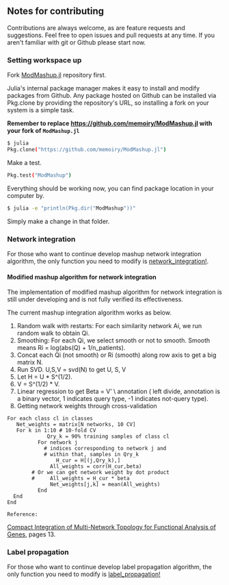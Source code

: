## Notes for contributing

Contributions are always welcome, as are feature requests and suggestions. Feel free to open issues and pull requests at any time. If you aren't familiar with git or Github please start now.

### Setting workspace up

Fork [ModMashup.jl](https://github.com/memoiry/ModMashup.jl) repository first.

Julia's internal package manager makes it easy to install and modify packages from Github. Any package hosted on Github can be installed via Pkg.clone by providing the repository's URL, so installing a fork on your system is a simple task.

**Remember to replace https://github.com/memoiry/ModMashup.jl with your fork of `ModMashup.jl`**

```bash
$ julia
Pkg.clone("https://github.com/memoiry/ModMashup.jl")
```

Make a test.

```bash
Pkg.test("ModMashup")
```

Everything should be working now, you can find package location in your computer by.

```bash
$ julia -e "println(Pkg.dir("ModMashup"))"
```

Simply make a change in that folder.

### Network integration

For those who want to continue develop mashup network integration algorithm, the only function you need to modify is [network_integration!](https://github.com/memoiry/ModMashup.jl/blob/9275b443bf67608b67f791bcb7b546b6669ab705/src/network_integration.jl#L30).  

#### Modified mashup algorithm for network integration

The implementation of modified mashup algorithm for network integration is still under developing and is not fully verified its effectiveness. 

The current mashup integration algorithm works as below.

1. Random walk with restarts: For each similarity network Ai, we run random walk to obtain Qi.
2. Smoothing: For each Qi, we select smooth or not to smooth. Smooth means Ri = log(abs(Q) + 1/n_patients).
3. Concat each Qi (not smooth) or Ri (smooth) along row axis to get a big matrix N.
4. Run SVD. U,S,V = svd(N) to get U, S, V 
5. Let H = U * S^(1/2).
6. V = S^(1/2) * V. 
7. Linear regression to get Beta = V’ \ annotation ( left divide, annotation is a binary vector, 1 indicates query type, -1 indicates not-query type).
8. Getting network weights through cross-validation

```
For each class cl in classes
   Net_weights = matrix[N networks, 10 CV]
   For k in 1:10 # 10-fold CV
             Qry_k = 90% training samples of class cl 
		  For network j
			# indices corresponding to network j and 
			# within that, samples in Qry_k
             	H_cur = H[(j,Qry_k),] 
              All_weights = corr(H_cur,beta)
        # Or we can get network weight by dot product 
        #     All_weights = H_cur * beta
              Net_weights[j,k] = mean(All_weights)
		  End 
  End
End
```

`Reference:`

 [Compact Integration of Multi-Network Topology for Functional Analysis of Genes](http://www.cell.com/cell-systems/pdf/S2405-4712(16)30360-X.pdf), pages 13.

### Label propagation


For those who want to continue develop label propagation algorithm, the only function you need to modify is [label_propagation!](https://github.com/memoiry/ModMashup.jl/blob/9275b443bf67608b67f791bcb7b546b6669ab705/src/label_propagation.jl#L112)






